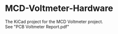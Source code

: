 # MCD-Voltmeter-Hardware
The KiCad project for the MCD Voltmeter project.  
See "PCB Voltmeter Report.pdf"
